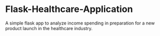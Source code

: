 # Flask-Healthcare-Application
A simple flask app to analyze income spending in preparation for a new product launch in the healthcare industry.
